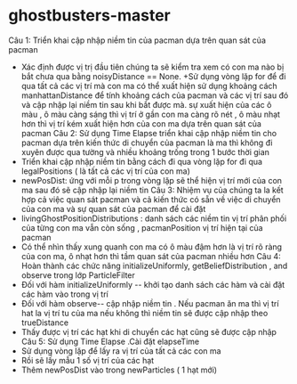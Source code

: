 # ghostbusters-master
Câu 1: Triển khai cập nhập niềm tin của pacman dựa trên quan sát của pacman
+ Xác định được vị trị đầu tiên chúng ta sẽ kiểm tra xem có con ma nào bị bắt chưa qua bằng noisyDistance == None.
+Sử dụng vòng lặp for để đi qua tất cả các vị trí mà con ma có thể xuất hiện sử dụng khoảng cách manhattanDistance để tính khoảng cách của pacman và các vị trí sau đó và cập nhập lại niềm tin sau khi bắt được mà.
sự xuất hiện của các ô màu , ô màu càng sáng thì vị trí ở gần con ma càng rõ nét , ô màu nhạt hơn thì vị trí kém xuất hiện hơn của con ma dựa trên quan sát của pacman
Câu 2: Sử dụng Time Elapse triển khai cập nhập niềm tin cho pacman dựa trên kiến thức di chuyển của pacman là ma thì không đi xuyên được qua tường và nhiều khoảng trống trong 1 bước thời gian 
+ Triển khai cập nhập niềm tin bằng cách đi qua vòng lặp for đi qua legalPositions ( là tất cả các vị trí của con ma)
+ newPosDist: ứng với mỗi p trong vòng lặp sẽ thể hiện vị trí mới của con ma sau đó sẽ cập nhập lại niềm tin 
Câu 3: Nhiệm vụ của chúng ta la kết hợp cả việc quan sát pacman và cả kiến thức có sẵn về việc di chuyển của con ma và sự quan sát của pacman để cài đặt 
+ livingGhostPositionDistributions : danh sách các niềm tin vị trí phân phối của từng con ma vẫn còn sống , pacmanPosition vị trí hiện tại của pacman 
+ Có thể nhìn thấy xung quanh con ma có ô màu đậm hơn là vị trí rõ ràng của con ma, ô nhạt hơn thì tầm quan sát của pacman nhiều hơn
Câu 4: Hoàn thành các chức năng initializeUniformly, getBeliefDistribution , and observe  trong lớp ParticleFilter 
+ Đối với hàm initializeUniformly -- khởi tạo danh sách các hàm và cài đặt các hàm vào trong vị trí 
+ Đối với hàm observe-- cập nhập niềm tin . Nếu pacman ăn ma thì vị trí hat la vị trí tu của ma nếu không thì niềm tin sẽ được cập nhập theo trueDistance
+ Thấy được vị trí các hạt khi di chuyển các hạt cũng sẽ được cập nhập 
Câu 5: Sử dụng Time Elapse .Cài đặt elapseTime
+ Sử dụng vòng lặp để lấy ra vị trí của tất cả các con ma
+ Rồi sẽ lấy mẫu 1 số vị trí của các hạt 
+ Thêm newPosDist vào trong newParticles ( 1 hạt mới) 
